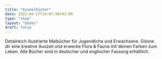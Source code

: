 ```yaml
---
title: "Ausmalbücher"
date: 2022-04-27T14:07:56+01:00
type: "shop"
layout: "books"
draft: false
---
```


Detailreich illustrierte Malbücher für Jugendliche und Erwachsene. Gönne dir eine kreative Auszeit und erwecke Flora & Fauna mit deinen Farben zum Leben. Alle Bücher sind in deutscher und englischer Fassung erhältlich.